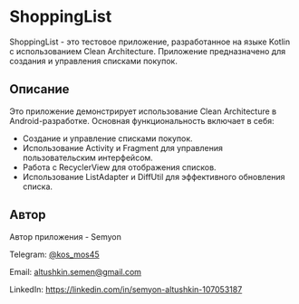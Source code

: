 # **ShoppingList**

ShoppingList - это тестовое приложение, разработанное на языке Kotlin с использованием Clean Architecture. Приложение предназначено для создания и управления списками покупок.

## **Описание**
Это приложение демонстрирует использование Clean Architecture в Android-разработке. Основная функциональность включает в себя:

* Создание и управление списками покупок.
* Использование Activity и Fragment для управления пользовательским интерфейсом.
* Работа с RecyclerView для отображения списков.
* Использование ListAdapter и DiffUtil для эффективного обновления списка.

## **Автор**
Автор приложения - Semyon

Telegram: [@kos_mos45](http://t.me/kos_mos45)

Email: altushkin.semen@gmail.com

LinkedIn: https://linkedin.com/in/semyon-altushkin-107053187
